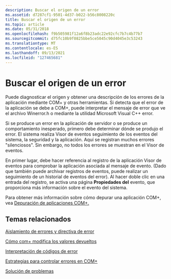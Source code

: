 ```yaml
---
description: Buscar el origen de un error
ms.assetid: d7287cf1-9501-4d37-b022-b56c8008220c
title: Buscar el origen de un error
ms.topic: article
ms.date: 05/31/2018
ms.openlocfilehash: f9b505981f12a6f8b23adc22e92cfc7b7c4b77b7
ms.sourcegitcommit: d75fc10b9f0825bbe5ce5045c90d4045e3c53243
ms.translationtype: MT
ms.contentlocale: es-ES
ms.lasthandoff: 09/13/2021
ms.locfileid: "127465681"
---
```

# <a name="finding-the-source-of-an-error"></a>Buscar el origen de un error

Puede diagnosticar el origen y obtener una descripción de los errores de la aplicación mediante COM+ y otras herramientas. Si detecta que el error de la aplicación se debe a COM+, puede interpretar el mensaje de error que ve el archivo Winerror.h o mediante la utilidad Microsoft Visual C++ error.

Si se produce un error en la aplicación de servidor o se produce un comportamiento inesperado, primero debe determinar dónde se produjo el error. El sistema realiza Visor de eventos seguimiento de los eventos del sistema, la seguridad y la aplicación. Aquí se registran muchos errores "silenciosos". Sin embargo, no todos los errores se muestran en el Visor de eventos.

En primer lugar, debe hacer referencia al registro de la aplicación Visor de eventos para comprobar la aplicación asociada al mensaje de evento. (Dado que también puede archivar registros de eventos, puede realizar un seguimiento de un historial de eventos del error). Al hacer doble clic en una entrada del registro, se activa una página **Propiedades del** evento, que proporciona más información sobre el evento del sistema.

Para obtener más información sobre cómo depurar una aplicación COM+, vea [Depuración de aplicaciones COM+.](debugging-com--applications.md)

## <a name="related-topics"></a>Temas relacionados

<dl> <dt>

[Aislamiento de errores y directiva de error](fault-isolation-and-failfast-policy.md)
</dt> <dt>

[Cómo com+ modifica los valores devueltos](how-com--modifies-return-values.md)
</dt> <dt>

[Interpretación de códigos de error](interpreting-error-codes.md)
</dt> <dt>

[Estrategias para controlar errores en COM+](strategies-for-handling-errors-in-com-.md)
</dt> <dt>

[Solución de problemas](troubleshooting-the-com--crm.md)
</dt> </dl>

 

 



